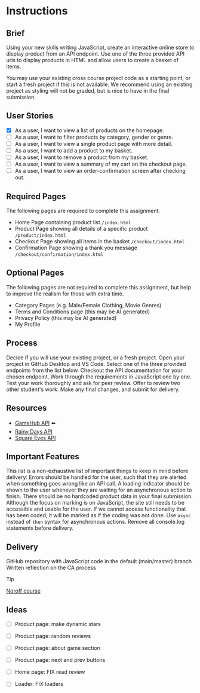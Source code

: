 # Instructions

## Brief

Using your new skills writing JavaScript, create an interactive online store to display product from an API endpoint. Use one of the three provided API urls to display products in HTML and allow users to create a basket of items.

You may use your existing cross course project code as a starting point, or start a fresh project if this is not available. We recommend using an existing project as styling will not be graded, but is nice to have in the final submission.

## User Stories
- [x] As a user, I want to view a list of products on the homepage.
- [ ] As a user, I want to filter products by category, gender or genre.
- [ ] As a user, I want to view a single product page with more detail.
- [ ] As a user, I want to add a product to my basket.
- [ ] As a user, I want to remove a product from my basket.
- [ ] As a user, I want to view a summary of my cart on the checkout page.
- [ ] As a user, I want to view an order-confirmation screen after checking out.

## Required Pages
The following pages are required to complete this assignment.

- Home Page containing product list `/index.html`
- Product Page showing all details of a specific product `/product/index.html`
- Checkout Page showing all items in the basket `/checkout/index.html`
- Confirmation Page showing a thank you message `/checkout/confirmation/index.html`

## Optional Pages
The following pages are not required to complete this assignment, but help to improve the realism for those with extra time.

- Category Pages (e.g. Male/Female Clothing, Movie Genres)
- Terms and Conditions page (this may be AI generated)
- Privacy Policy (this may be AI generated)
- My Profile

## Process
Decide if you will use your existing project, or a fresh project.
Open your project in GitHub Desktop and VS Code.
Select one of the three provided endpoints from the list below.
Checkout the API documentation for your chosen endpoint.
Work through the requirements in JavaScript one by one.
Test your work thoroughly and ask for peer review.
Offer to review two other student's work.
Make any final changes, and submit for delivery.

## Resources
- [GameHub API](https://docs.noroff.dev/ecom-endpoints/gamehub) ⬅️
- [Rainy Days API](https://docs.noroff.dev/ecom-endpoints/rainy-days)
- [Square Eyes API](https://docs.noroff.dev/ecom-endpoints/square-eyes)

## Important Features
This list is a non-exhaustive list of important things to keep in mind before delivery:
Errors should be handled for the user, such that they are alerted when something goes wrong like an API call.
A loading indicator should be shown to the user whenever they are waiting for an asynchronous action to finish.
There should be no hardcoded product data in your final submission.
Although the focus on marking is on JavaScript, the site still needs to be accessible and usable for the user. If we cannot access functionality that has been coded, it will be marked as if the coding was not done.
Use `async` instead of `then` syntax for asynchronous actions.
Remove all console.log statements before delivery.

## Delivery
GitHub repository with JavaScript code in the default (main/master) branch
Written reflection on the CA process

> [!TIP]
> [Noroff course](https://mollify.noroff.dev/content/feu1/javascript-1/module-1?nav=course)

## Ideas

- [ ] Product page: make dynamic stars
- [ ] Product page: random reviews
- [ ] Product page: about game section
- [ ] Product page: next and prev buttons
- [ ] Home page: FIX read review
- [ ] Loader: FIX loaders
 